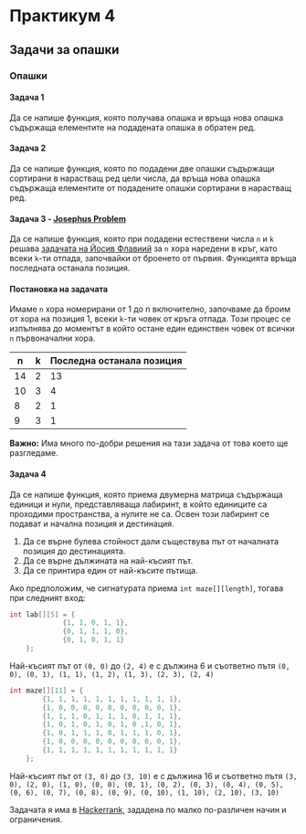 # Практикум 4

## Задачи за опашки
### Опашки

#### Задача 1
Да се напише функция, която получава опашка и връща нова опашка съдържаща елементите на подадената опашка в обратен ред.

#### Задача 2
Да се напише функция, която по подадени две опашки съдържащи сортирани в нарастващ ред цели числа, да връща нова опашка съдържаща елементите от подадените опашки сортирани в нарастващ ред.

#### Задача 3 - [Josephus Problem](https://en.wikipedia.org/wiki/Josephus_problem)
Да се напише функция, която при подадени естествени числа `n` и `k` решава [задачата на Йосив Флавиий](https://bg.wikipedia.org/wiki/%D0%97%D0%B0%D0%B4%D0%B0%D1%87%D0%B0_%D0%BD%D0%B0_%D0%99%D0%BE%D1%81%D0%B8%D1%84_%D0%A4%D0%BB%D0%B0%D0%B2%D0%B8%D0%B9) за `n` хора наредени в кръг, като всеки `k`-ти отпада, започвайки от броенето от първия. Функцията връща последната останала позиция.

#### Постановка на задачата
Имаме `n` хора номерирани от 1 до n включително, започваме да броим от хора на позиция 1, всеки `k`-ти човек от кръга отпада. Този процес се изпълнява до моментът в който остане един единствен човек от всички `n` първоначални хора.

|  n  |  k  | Последна останала позиция |
| --- | --- | ------------------------- |
| 14  |  2  | 13                        |
| 10  |  3  | 4                         |
| 8   |  2  | 1                         |
| 9   |  3  | 1                         |

**Важно:** Има много по-добри решения на тази задача от това което ще разгледаме.

#### Задача 4 
Да се напише функция, която приема двумерна матрица съдържаща единици и нули, представляваща лабиринт, в който единиците са проходими пространства, а нулите не са. Освен този лабиринт се подават и начална позиция и дестинация. 
1. Да се върне булева стойност дали съществува път от началната позиция до дестинацията.
2. Да се върне дължината на най-късият път.
3. Да се принтира един от най-късите пътища.

Ако предположим, че сигнатурата приема `int maze[][length]`, тогава при следният вход: 
```c++
int lab[][5] = {
			 {1, 1, 0, 1, 1},
			 {0, 1, 1, 1, 0},
			 {0, 1, 0, 1, 1}
	};
```
Най-късият път от `(0, 0)` до `(2, 4)` е с дължина 6 и съответно пътя `(0, 0), (0, 1), (1, 1), (1, 2), (1, 3), (2, 3), (2, 4)`
```c++
int maze[][11] = {
		{1, 1, 1, 1, 1, 1, 1, 1, 1, 1, 1},
		{1, 0, 0, 0, 0, 0, 0, 0, 0, 0, 1},
		{1, 1, 1, 0, 1, 1, 1, 0, 1, 1, 1},
		{1, 0, 1, 0, 1, 0, 1, 0 ,1, 0, 1},
		{1, 0, 1, 1, 1, 0, 1, 1, 1, 0, 1},
		{1, 0, 0, 0, 0, 0, 0, 0, 0, 0, 1},
		{1, 1, 1, 1, 1, 1, 1, 1, 1, 1, 1}
	};
```

Най-късият път от `(3, 0)` до `(3, 10)` е с дължина 16 и съответно пътя `(3, 0), (2, 0), (1, 0), (0, 0), (0, 1), (0, 2), (0, 3), (0, 4), (0, 5), (0, 6), (0, 7), (0, 8), (0, 9), (0, 10), (1, 10), (2, 10), (3, 10)`

Задачата я има в [Hackerrank](https://www.hackerrank.com/contests/noi-ph-finals-practice/challenges/path-in-a-maze/problem), зададена по малко по-различен начин и ограничения.